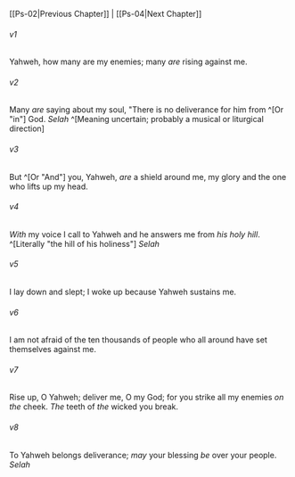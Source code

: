 ﻿---
aliases:
  - Psalms 3
---

[[Ps-02|Previous Chapter]] | [[Ps-04|Next Chapter]]

###### v1
Yahweh, how many are my enemies;
many _are_ rising against me.

###### v2
Many _are_ saying about my soul,
"There is no deliverance for him from ^[Or "in"] God. _Selah_ ^[Meaning uncertain; probably a musical or liturgical direction]

###### v3
But ^[Or "And"] you, Yahweh, _are_ a shield around me,
my glory and the one who lifts up my head.

###### v4
_With_ my voice I call to Yahweh
and he answers me from _his holy hill_. ^[Literally "the hill of his holiness"] _Selah_

###### v5
I lay down and slept;
I woke up because Yahweh sustains me.

###### v6
I am not afraid of the ten thousands of people
who all around have set themselves against me.

###### v7
Rise up, O Yahweh; deliver me, O my God;
for you strike all my enemies _on the_ cheek.
_The_ teeth of _the_ wicked you break.

###### v8
To Yahweh belongs deliverance;
_may_ your blessing _be_ over your people. _Selah_